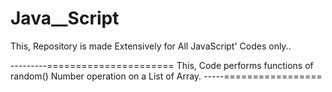 # Java__Script
This, Repository is made Extensively for All JavaScript' Codes only..

---------======================
This, Code performs functions of random() Number operation on a List of Array.
-----=================
